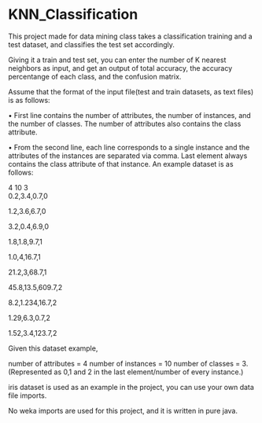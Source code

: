 # KNN_Classification
This project made for data mining class takes a classification training and a test dataset, and classifies the test set accordingly.

Giving it a train and test set, you can enter the number of K nearest neighbors as input, and get an output of total accuracy, the accuracy percentange of each class, and the confusion matrix.

Assume that the format of the input file(test and train datasets, as text files) is as follows:

•	First line contains the number of attributes, the number of instances, and the number of classes. The number of attributes also contains the class attribute.     

•	From the second line, each line corresponds to a single instance and the attributes of the instances are separated via comma. Last element always contains the class attribute of that instance.
An example dataset is as follows:

4 10 3  
0.2,3.4,0.7,0

1.2,3.6,6.7,0 

3.2,0.4,6.9,0

1.8,1.8,9.7,1

1.0,4,16.7,1

21.2,3,68.7,1

45.8,13.5,609.7,2

8.2,1.234,16.7,2

1.29,6.3,0.7,2

1.52,3.4,123.7,2

Given this dataset example,

number of attributes = 4 
number of instances = 10
number of classes = 3. (Represented as 0,1 and 2 in the last element/number of every instance.)

iris dataset is used as an example in the project, you can use your own data file imports.

No weka imports are used for this project, and it is written in pure java.

